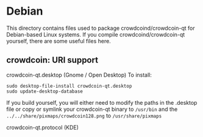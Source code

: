 
Debian
====================
This directory contains files used to package crowdcoind/crowdcoin-qt
for Debian-based Linux systems. If you compile crowdcoind/crowdcoin-qt yourself, there are some useful files here.

## crowdcoin: URI support ##


crowdcoin-qt.desktop  (Gnome / Open Desktop)
To install:

	sudo desktop-file-install crowdcoin-qt.desktop
	sudo update-desktop-database

If you build yourself, you will either need to modify the paths in
the .desktop file or copy or symlink your crowdcoin-qt binary to `/usr/bin`
and the `../../share/pixmaps/crowdcoin128.png` to `/usr/share/pixmaps`

crowdcoin-qt.protocol (KDE)

